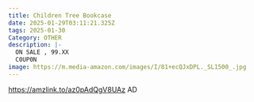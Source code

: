 ```yaml
---
title: Children Tree Bookcase
date: 2025-01-29T03:11:21.325Z
tags: 2025-01-30
Category: OTHER
description: |-
  ON SALE , 99.XX
  C0UP0N
image: https://m.media-amazon.com/images/I/81+ecQJxDPL._SL1500_.jpg
---
```

https://amzlink.to/az0pAdQgV8UAz   AD